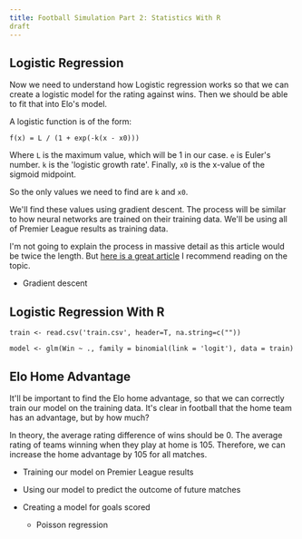 ```yaml
---
title: Football Simulation Part 2: Statistics With R
draft
---
```


## Logistic Regression

Now we need to understand how Logistic regression works so that we can create a
logistic model for the rating against wins. Then we should be able to fit that
into Elo's model.

A logistic function is of the form:

```
f(x) = L / (1 + exp(-k(x - x0)))
```

Where `L` is the maximum value, which will be 1 in our case. `e` is Euler's
number. `k` is the 'logistic growth rate'. Finally, `x0` is the x-value of the
sigmoid midpoint.

So the only values we need to find are `k` and `x0`.

We'll find these values using gradient descent. The process will be similar to
how neural networks are trained on their training data. We'll be using all of
Premier League results as training data.

I'm not going to explain the process in massive detail as this article would be
twice the length. But [here is a great
article](http://ucanalytics.com/blogs/gradient-descent-logistic-regression-simplified-step-step-visual-guide/)
I recommend reading on the topic.

- Gradient descent

## Logistic Regression With R

```
train <- read.csv('train.csv', header=T, na.string=c(""))

model <- glm(Win ~ ., family = binomial(link = 'logit'), data = train)
```

## Elo Home Advantage

It'll be important to find the Elo home advantage, so that we can correctly
train our model on the training data. It's clear in football that the home team
has an advantage, but by how much?

In theory, the average rating difference of wins should be 0. The average rating
of teams winning when they play at home is 105. Therefore, we can increase the
home advantage by 105 for all matches.

- Training our model on Premier League results
- Using our model to predict the outcome of future matches

- Creating a model for goals scored
    - Poisson regression
